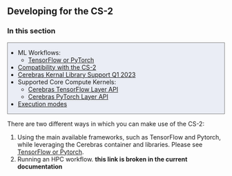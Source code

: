 ## Developing for the CS-2

### In this section
<div style="background-color:#eaedf5; border:thin solid gray; margin:7 px;">
<ul style="list=style-type:none;">
  <li>ML Workflows: 
    <ul  style="list=style-type:none;">
      <li><a href="https://www.psc.edu/resources/neocortex/doc/developing-for-cs/#tensorflow-or-pytorch">TensorFlow or PyTorch</a></li>
    </ul>
<li><a href="https://www.psc.edu/resources/neocortex/doc/developing-for-cs/(#compatibility-with-the-cs-2">Compatibility with the CS-2</a></li>
<li><a href="https://www.psc.edu/resources/neocortex/doc/developing-for-cs/#cerebras-kernel-library-support-q123">Cerebras Kernal Library Support Q1 2023</a></li>
<li>Supported Core Compute Kernels:
  <ul>
   <li><a href="https://www.psc.edu/resources/neocortex/doc/developing-for-cs/#cerebras-tensorflow-layer-api">Cerebras TensorFlow Layer API</a></li>
   <li><a href="https://www.psc.edu/resources/neocortex/doc/developing-for-cs/#cerebras-pytorch-layer-api">Cerebras PyTorch Layer API</a></li>
  </ul>
  </li>
<li><a href="https://www.psc.edu/resources/neocortex/doc/developing-for-cs/#execution-modes">Execution modes</a></li>
</ul>
</div>
        
There are two different ways in which you can  make use of the CS-2:  
1. Using the main available frameworks, such as TensorFlow and Pytorch, while leveraging the Cerebras container and libraries. Please see [TensorFlow or Pytorch](https://www.psc.edu/resources/neocortex/doc/developing-for-cs/#tensorflow-or-pytorch).
2. Running an HPC workflow.  **this link is broken in the current documentation**
  
